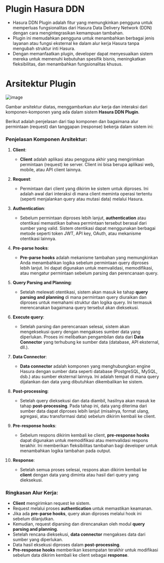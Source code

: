 # Plugin Hasura DDN

- Hasura DDN Plugin adalah fitur yang memungkinkan pengguna untuk memperluas fungsionalitas dari Hasura Data Delivery Network (DDN) dengan cara mengintegrasikan kemampuan tambahan.
- Plugin ini memudahkan pengguna untuk menambahkan berbagai jenis layanan atau fungsi eksternal ke dalam alur kerja Hasura tanpa mengubah struktur inti Hasura.
- Dengan memanfaatkan plugin, developer dapat menyesuaikan sistem mereka untuk memenuhi kebutuhan spesifik bisnis, meningkatkan fleksibilitas, dan menambahkan fungsionalitas khusus.

# Arsitektur Plugin

![image](https://github.com/user-attachments/assets/f7bca1ab-f8c0-4d39-8fb2-30cc0ae79170)

Gambar arsitektur diatas, menggambarkan alur kerja dan interaksi dari komponen-komponen yang ada dalam sistem 
**Hasura DDN Plugin**. 

Berikut adalah penjelasan dari tiap komponen dan bagaimana alur permintaan (request) dan tanggapan (response) bekerja dalam sistem ini:

### **Penjelasan Komponen Arsitektur**:

1. **Client**: 
   - **Client** adalah aplikasi atau pengguna akhir yang mengirimkan permintaan (request) ke server. Client ini bisa berupa aplikasi web, mobile, atau API client lainnya.
   
2. **Request**: 
   - Permintaan dari client yang dikirim ke sistem untuk diproses. Ini adalah awal dari interaksi di mana client meminta operasi tertentu (seperti menjalankan query atau mutasi data) melalui Hasura.

3. **Authentication**:
   - Sebelum permintaan diproses lebih lanjut, **authentication** atau otentikasi memastikan bahwa permintaan tersebut berasal dari sumber yang valid. Sistem otentikasi dapat menggunakan berbagai metode seperti token JWT, API key, OAuth, atau mekanisme otentikasi lainnya.
   
4. **Pre-parse hooks**:
   - **Pre-parse hooks** adalah mekanisme tambahan yang memungkinkan Anda menambahkan logika sebelum permintaan query diproses lebih lanjut. Ini dapat digunakan untuk memvalidasi, memodifikasi, atau mengatur permintaan sebelum parsing dan perencanaan query.
   
5. **Query Parsing and Planning**:
   - Setelah melewati otentikasi, sistem akan masuk ke tahap **query parsing and planning** di mana permintaan query diuraikan dan diproses untuk memahami struktur dan logika query. Ini termasuk merencanakan bagaimana query tersebut akan dieksekusi.
   
6. **Execute query**:
   - Setelah parsing dan perencanaan selesai, sistem akan mengeksekusi query dengan mengakses sumber data yang diperlukan. Proses ini melibatkan pengambilan data dari **Data Connector** yang terhubung ke sumber data (database, API eksternal, dll.).

7. **Data Connector**:
   - **Data connector** adalah komponen yang menghubungkan engine Hasura dengan sumber data seperti database (PostgreSQL, MySQL, dsb.) atau sumber eksternal lainnya. Ini adalah tempat di mana query dijalankan dan data yang dibutuhkan dikembalikan ke sistem.

8. **Post-processing**:
   - Setelah query dieksekusi dan data diambil, hasilnya akan masuk ke tahap **post-processing**. Pada tahap ini, data yang diterima dari sumber data dapat diproses lebih lanjut (misalnya, format ulang, agregasi, atau transformasi data) sebelum dikirim kembali ke client.
   
9. **Pre-response hooks**:
   - Sebelum respons dikirim kembali ke client, **pre-response hooks** dapat digunakan untuk memodifikasi atau memvalidasi respons terakhir. Ini memberikan fleksibilitas tambahan bagi developer untuk menambahkan logika tambahan pada output.
   
10. **Response**:
    - Setelah semua proses selesai, respons akan dikirim kembali ke **client** dengan data yang diminta atau hasil dari query yang dieksekusi.

### **Ringkasan Alur Kerja**:
- **Client** mengirimkan request ke sistem. 
- Request melalui proses **authentication** untuk memastikan keamanan.
- Jika ada **pre-parse hooks**, query akan diproses melalui hook ini sebelum dilanjutkan.
- Kemudian, request diparsing dan direncanakan oleh modul **query parsing and planning**.
- Setelah rencana dieksekusi, **data connector** mengakses data dari sumber yang diperlukan.
- Data hasil eksekusi diproses dalam **post-processing**.
- **Pre-response hooks** memberikan kesempatan terakhir untuk modifikasi sebelum data dikirim kembali ke client sebagai **response**.

